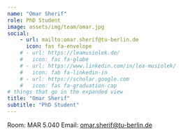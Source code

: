 ```yaml
---
name: "Omar Sherif"
role: PhD Student
image: assets/img/team/omar.jpg
social:
    - url: mailto:omar.sherif@tu-berlin.de
      icon: fas fa-envelope
    # - url: https://leamusiolek.de/
    #   icon: fas fa-globe
    # - url: https://www.linkedin.com/in/lea-musiolek/
    #   icon: fab fa-linkedin-in
    # - url: https://scholar.google.com
    #   icon: fas fa-graduation-cap
# things that go in the expanded view
title: "Omar Sherif"
subtitle: "PhD Student"
---
```

Room: MAR 5.040
Email: omar.sherif@tu-berlin.de
